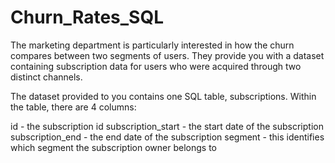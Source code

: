 # Churn_Rates_SQL
The marketing department is particularly interested in how the churn compares between two segments of users. They provide you with a dataset containing subscription data for users who were acquired through two distinct channels.

The dataset provided to you contains one SQL table, subscriptions. Within the table, there are 4 columns:

id - the subscription id
subscription_start - the start date of the subscription
subscription_end - the end date of the subscription
segment - this identifies which segment the subscription owner belongs to
